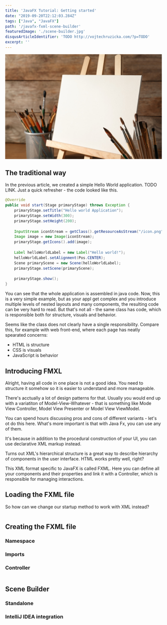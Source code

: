 ```yaml
---
title: 'JavaFX Tutorial: Getting started'
date: "2019-09-20T22:12:03.284Z"
tags: ["Java", "JavaFX"]
path: '/javafx-fxml-scene-builder'
featuredImage: './scene-builder.jpg'
disqusArticleIdentifier: 'TODO http://vojtechruzicka.com/?p=TODO'
excerpt: ''
---
```


![FXML and Scene Builder](scene-builder.jpg)

## The traditional way
In the previous article, we created a simple Hello World application. TODO LINK. Just a quick refresher - the code looked like this.

```java
@Override
public void start(Stage primaryStage) throws Exception {
    primaryStage.setTitle("Hello world Application");
    primaryStage.setWidth(300);
    primaryStage.setHeight(200);

    InputStream iconStream = getClass().getResourceAsStream("/icon.png");
    Image image = new Image(iconStream);
    primaryStage.getIcons().add(image);

    Label helloWorldLabel = new Label("Hello world!");
    helloWorldLabel.setAlignment(Pos.CENTER);
    Scene primaryScene = new Scene(helloWorldLabel);
    primaryStage.setScene(primaryScene);

    primaryStage.show();
}
```

You can see that the whole application is assembled in java code. Now, this is a very simple example, but as your appl get complex and you introduce multiple levels of nested layouts and many components, the resulting code can be very hard to read. But that's not all - the same class has code, which is responsible both for structure, visuals and behavior.

Seems like the class does not clearly have a single responsibility. Compare this, for example with web front-end, where each page has neatly spearated concerns:
- HTML is structure
- CSS is visuals
- JavaScript is behavior

## Introducing FMXL
Alright, having all code in one place is not a good idea. You need to structure it somehow so it is easier to understand and more manageable.

There's acctually a lot of design patterns for that. Usually you would end up with a variatiton of Model-View-Whatever - that is something like Mode View Controller, Model View Presenter or Model View ViewModel.

You can spend hours discussing pros and cons of different variants - let's ot do this here. What's more important is that with Java Fx, you can use any of them.

It's because in addition to the procedural construction of your UI, you can use declarative XML markup instead.

Turns out XML's hierarchical structure is a great way to describe hierarchy of components in the user interface. HTML works pretty well, right?

This XML format specific to JavaFX is called FXML. Here you can define all your components and their properties and link it with a Controller, which is responsible for managing interactions.

## Loading the FXML file
So how can we change our startup method to work with XML instead?

```java

```

## Creating the FXML file

### Namespace

### Imports

### Controller



```

```

## Scene Builder

### Standalone

### IntelliJ IDEA integration